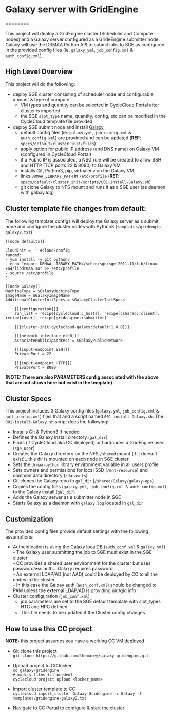 # Galaxy server with GridEngine
========

This project will deploy a GridEngine cluster (Scheduler and Compute nodes) and a Galaxy server configured as a GrideEngine submitter node.  Galaxy will use the DRMAA Python API to submit jobs to SGE as configured in the provided config files (ie. `galaxy.yml`, `job_config.xml` & `auth_config.xml`).  

## High Level Overview  
  
  This project will do the following:
  - deploy SGE cluster consisting of scheduler node and configurable amount & type of compute
    - VM types and quantity can be selected in CycleCloud Portal after cluster is imported
    - the SGE `slot_type` name, quantity, config, etc can be modified in the CycleCloud template file provided 
  - deploy SGE submit node and install [Galaxy](https://docs.galaxyproject.org/en/master/index.html) 
    - default config files (ie. `galaxy.yml`, `job_config.xml` & `auth_config.xml`) are provided and can be updated (__REF__: `specs/default/cluster_init/files`)
    - apply option for public IP address (and DNS name) on Galaxy VM (configured in CycleCloud Portal)
    - if a Public IP is associated, a NSG rule will be created to allow SSH and HTTP (TCP ports 22 & 8080) to Galaxy VM
    - installs Git, Python3, pip, virtualenv on the Galaxy VM
    - links `DRMAA_LIBRARY_PATH` in `/etc/profile` (__REF__: `specs/default/cluster_init/scripts/001-install-Galaxy.sh`)
    - git clone Galaxy to NFS mount and runs it as a SGE user (as daemon with galaxy.log)


## Cluster template file changes from default:
The following template configs will deploy the Galaxy server as s submit node and configure the cluster nodes with Python3 (`templates/gridengin-galaxy2.txt`)  


    [[node defaults]]
    
    CloudInit = '''#cloud-config
    runcmd:
    - yum install -y git python3
    - echo "export DRMAA_LIBRARY_PATH=/sched/sge/sge-2011.11/lib/linux-x64/libdrmaa.so" >> /etc/profile
    - source /etc/profile
    '''  
      
    [[node Galaxy]]
    MachineType = $GalaxyMachineType
    ImageName = $GalaxyImageName
    AdditionalClusterInitSpecs = $GalaxyClusterInitSpecs
    
        [[[configuration]]]
        run_list = recipe[cyclecloud::_hosts], recipe[cshared::client], recipe[cuser], recipe[gridengine::submitter]
        
        [[[cluster-init cyclecloud-galaxy:default:1.0.0]]]

        [[[network-interface eth0]]]
        AssociatePublicIpAddress = $GalaxyPublicNetwork

        [[[input-endpoint SSH]]]
        PrivatePort = 22

        [[[input-endpoint HTTP]]]
        PrivatePort = 8080  
        
        
        
   **(NOTE: There are also PARAMETERS config associated with the above that are not shown here but exist in the template)**  
 



## Cluster Specs
This project includes 3 Galaxy config files (`galaxy.yml`, `job_config.xml` & `auth_config.xml`) files that and a script named `001-install-Galaxy.sh`.  The `001-install-Galaxy.sh` script does the following:

- Installs Git & Python3 if needed  
- Defines the Galaxy install directory (`gal_dir`)  
- Finds (if CycleCloud aka CC deployed) or hardcodes a GridEngine user (`sge_user`)  
- Creates the Galaxy directory on the NFS `/shared` mount (if it doesn't exist)...this dir is mounted on each node in SGE cluster  
- Sets the `drmaa-python` library environment variable in all users profile  
- Sets owners and permissions for local SSD (`/mnt/resource`) and common data directory (`/datasets`)  
- Git clones the Galaxy repo to `gal_dir` (`/shared/Galaxy/galaxy-app`)  
- Copies the config files (`galaxy.yml, job_config.xml & auth_config.xml`) to the Galaxy install (`gal_dir`)  
- Adds the Galaxy server as a submitter node in SGE  
- Starts Galaxy as a daemon with `galaxy.log` located in `gal_dir`      



## Customization  
The provided config files provide default settings with the following assumptions:

   - Authentication is using the Galaxy localDB (`auth_conf.xml` & `galaxy.yml`)  
    - The Galaxy user submitting the job to SGE must exist in the SGE cluster  
    - CC provides a shared user environment for the cluster but uses passwordless auth....Galaxy requires password  
    - An external LDAP/AD (not AAD) could be deployed by CC to all the nodes in the cluster  
    - In this case the Galxay auth (`auth_conf.xml`) should be changed to PAM unless the external LDAP/AD is providing uid/gid info  
  - Cluster configuration (`job_conf.xml`)  
    - job parameters are set to the SGE default template with slot_types HTC and HPC defined  
    - This file needs to be updated if the Cluster config changes    


  ## How to use this CC project  
  
  **NOTE:** this project assumes you have a working CC VM deployed    
  
  
  - Git clone this project   
      `git clone https://github.com/themorey/galaxy-gridengine.git`  
  
  - Upload project to CC locker  
        `cd galaxy-gridengine`  
        `# modify files (if needed)`  
        `cyclecloud project upload <locker_name>`  
        
  - Import cluster template to CC  
        `cyclecloud import_cluster Galaxy-Gridengine -c Galaxy -f templates/gridengine-galaxy2.txt`  
        
  - Navigate to CC Portal to configure & start the cluster
